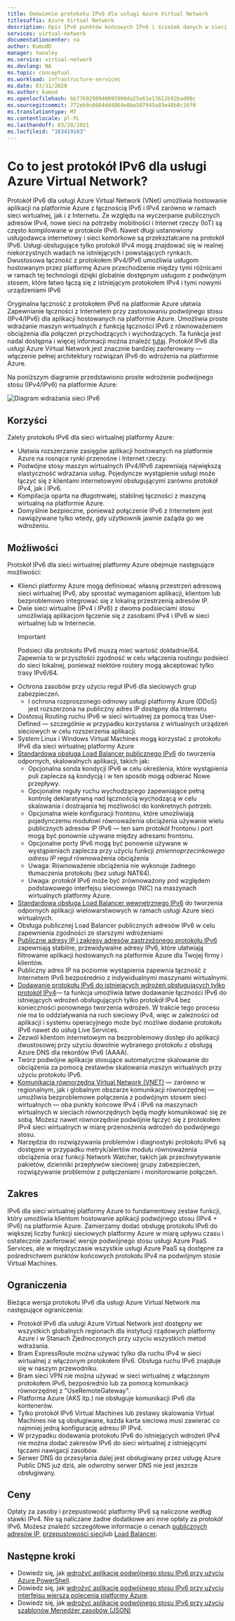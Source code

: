 ```yaml
---
title: Omówienie protokołu IPv6 dla usługi Azure Virtual Network
titlesuffix: Azure Virtual Network
description: Opis IPv6 punktów końcowych IPv6 i ścieżek danych w sieci wirtualnej platformy Azure.
services: virtual-network
documentationcenter: na
author: KumudD
manager: twooley
ms.service: virtual-network
ms.devlang: NA
ms.topic: conceptual
ms.workload: infrastructure-services
ms.date: 03/31/2020
ms.author: kumud
ms.openlocfilehash: bb7769298940095900da25e61e13612b92bad00c
ms.sourcegitcommit: 772eb9c6684dd4864e0ba507945a83e48b8c16f0
ms.translationtype: MT
ms.contentlocale: pl-PL
ms.lasthandoff: 03/20/2021
ms.locfileid: "103419103"
---
```

# <a name="what-is-ipv6-for-azure-virtual-network"></a>Co to jest protokół IPv6 dla usługi Azure Virtual Network?

Protokół IPv6 dla usługi Azure Virtual Network (VNet) umożliwia hostowanie aplikacji na platformie Azure z łącznością IPv6 i IPv4 zarówno w ramach sieci wirtualnej, jak i z Internetu. Ze względu na wyczerpanie publicznych adresów IPv4, nowe sieci na potrzeby mobilności i Internet rzeczy (IoT) są często kompilowane w protokole IPv6. Nawet długi ustanowiony usługodawca internetowy i sieci komórkowe są przekształcane na protokół IPv6. Usługi obsługujące tylko protokół IPv4 mogą znajdować się w realnej niekorzystnych wadach na istniejących i powstających rynkach. Dwustosowa łączność z protokołem IPv4/IPv6 umożliwia usługom hostowanym przez platformę Azure przechodzenie między tymi różnicami w ramach tej technologii dzięki globalnie dostępnym usługom z podwójnym stosem, które łatwo łączą się z istniejącym protokołem IPv4 i tymi nowymi urządzeniami IPv6

Oryginalna łączność z protokołem IPv6 na platformie Azure ułatwia Zapewnianie łączności z Internetem przy zastosowaniu podwójnego stosu (IPv4/IPv6) dla aplikacji hostowanych na platformie Azure. Umożliwia proste wdrażanie maszyn wirtualnych z funkcją łączności IPv6 z równoważeniem obciążenia dla połączeń przychodzących i wychodzących. Ta funkcja jest nadal dostępna i więcej informacji można znaleźć [tutaj](../load-balancer/load-balancer-ipv6-overview.md).
Protokół IPv6 dla usługi Azure Virtual Network jest znacznie bardziej zaoferowany — włączenie pełnej architektury rozwiązań IPv6 do wdrożenia na platformie Azure.


Na poniższym diagramie przedstawiono proste wdrożenie podwójnego stosu (IPv4/IPv6) na platformie Azure:

![Diagram wdrażania sieci IPv6](./media/ipv6-support-overview/ipv6-sample-diagram.png)

## <a name="benefits"></a>Korzyści

Zalety protokołu IPv6 dla sieci wirtualnej platformy Azure:

- Ułatwia rozszerzanie zasięgów aplikacji hostowanych na platformie Azure na rosnące rynki przenośne i Internet rzeczy.
- Podwójne stosy maszyn wirtualnych IPv4/IPv6 zapewniają największą elastyczność wdrażania usług. Pojedyncze wystąpienie usługi może łączyć się z klientami internetowymi obsługującymi zarówno protokół IPv4, jak i IPv6.
- Kompilacja oparta na długotrwałej, stabilnej łączności z maszyną wirtualną na platformie Azure.
- Domyślnie bezpieczne, ponieważ połączenie IPv6 z Internetem jest nawiązywane tylko wtedy, gdy użytkownik jawnie zażąda go we wdrożeniu.

## <a name="capabilities"></a>Możliwości

Protokół IPv6 dla sieci wirtualnej platformy Azure obejmuje następujące możliwości:

- Klienci platformy Azure mogą definiować własną przestrzeń adresową sieci wirtualnej IPv6, aby sprostać wymaganiom aplikacji, klientom lub bezproblemowo integrować się z lokalną przestrzenią adresów IP.
- Dwie sieci wirtualne (IPv4 i IPv6) z dwoma podsieciami stosu umożliwiają aplikacjom łączenie się z zasobami IPv4 i IPv6 w sieci wirtualnej lub w Internecie.
    > [!IMPORTANT]
    > Podsieci dla protokołu IPv6 muszą mieć wartość dokładnie/64.  Zapewnia to w przyszłości zgodność w celu włączenia routingu podsieci do sieci lokalnej, ponieważ niektóre routery mogą akceptować tylko trasy IPv6/64.  
- Ochrona zasobów przy użyciu reguł IPv6 dla sieciowych grup zabezpieczeń.
    - I ochrona rozproszonego odmowy usługi platformy Azure (DDoS) jest rozszerzona na publiczny adres IP dostępny dla Internetu
- Dostosuj Routing ruchu IPv6 w sieci wirtualnej za pomocą tras User-Defined — szczególnie w przypadku korzystania z wirtualnych urządzeń sieciowych w celu rozszerzenia aplikacji.
- System Linux i Windows Virtual Machines mogą korzystać z protokołu IPv6 dla sieci wirtualnej platformy Azure
- [Standardowa obsługa Load Balancer publicznego IPv6](virtual-network-ipv4-ipv6-dual-stack-standard-load-balancer-powershell.md) do tworzenia odpornych, skalowalnych aplikacji, takich jak:
    - Opcjonalna sonda kondycji IPv6 w celu określenia, które wystąpienia puli zaplecza są kondycją i w ten sposób mogą odbierać Nowe przepływy.
    - Opcjonalne reguły ruchu wychodzącego zapewniające pełną kontrolę deklaratywną nad łącznością wychodzącą w celu skalowania i dostrajania tej możliwości do konkretnych potrzeb.
    - Opcjonalna wiele konfiguracji frontonu, które umożliwiają pojedynczemu modułowi równoważenia obciążenia używanie wielu publicznych adresów IP IPv6 — ten sam protokół frontonu i port mogą być ponownie używane między adresami frontonu.
    - Opcjonalne porty IPv6 mogą być ponownie używane w wystąpieniach zaplecza przy użyciu funkcji *zmiennoprzecinkowego adresu IP* reguł równoważenia obciążenia 
    - Uwaga: Równoważenie obciążenia nie wykonuje żadnego tłumaczenia protokołu (bez usługi NAT64). 
    - Uwaga: protokół IPv6 może być zrównoważony pod względem podstawowego interfejsu sieciowego (NIC) na maszynach wirtualnych platformy Azure. 
- [Standardowa obsługa Load Balancer wewnętrznego IPv6](ipv6-dual-stack-standard-internal-load-balancer-powershell.md) do tworzenia odpornych aplikacji wielowarstwowych w ramach usługi Azure sieci wirtualnych.   
- Obsługa publicznej Load Balancer publicznych adresów IPv6 w celu zapewnienia zgodności ze starszymi wdrożeniami
- [Publiczne adresy IP i zakresy adresów zastrzeżonego protokołu IPv6](ipv6-public-ip-address-prefix.md) zapewniają stabilne, przewidywalne adresy IPv6, które ułatwiają filtrowanie aplikacji hostowanych na platformie Azure dla Twojej firmy i klientów.
- Publiczny adres IP na poziomie wystąpienia zapewnia łączność z Internetem IPv6 bezpośrednio z indywidualnymi maszynami wirtualnymi.
- [Dodawanie protokołu IPv6 do istniejących wdrożeń obsługujących tylko protokół IPv4](ipv6-add-to-existing-vnet-powershell.md)— ta funkcja umożliwia łatwe dodawanie łączności IPv6 do istniejących wdrożeń obsługujących tylko protokół IPv4 bez konieczności ponownego tworzenia wdrożeń.  W trakcie tego procesu nie ma to oddziaływania na ruch sieciowy IPv4, więc w zależności od aplikacji i systemu operacyjnego może być możliwe dodanie protokołu IPv6 nawet do usług Live Services.    
- Zezwól klientom internetowym na bezproblemowy dostęp do aplikacji dwustosowej przy użyciu dowolnie wybranego protokołu z obsługą Azure DNS dla rekordów IPv6 (AAAA). 
- Twórz podwójne aplikacje stosujące automatyczne skalowanie do obciążenia za pomocą zestawów skalowania maszyn wirtualnych przy użyciu protokołu IPv6.
- [Komunikacja równorzędna Virtual Network (VNET)](virtual-network-peering-overview.md) — zarówno w regionalnym, jak i globalnym obszarze komunikacji równorzędnej — umożliwia bezproblemowe połączenia z podwójnym stosem sieci wirtualnych — oba punkty końcowe IPv4 i IPv6 na maszynach wirtualnych w sieciach równorzędnych będą mogły komunikować się ze sobą. Możesz nawet równorzędnie podwójnie łączyć się z protokołem IPv4 sieci wirtualnych w miarę przenoszenia wdrożeń do podwójnego stosu. 
- Narzędzia do rozwiązywania problemów i diagnostyki protokołu IPv6 są dostępne w przypadku metryk/alertów modułu równoważenia obciążenia oraz funkcji Network Watcher, takich jak przechwytywanie pakietów, dzienniki przepływów sieciowej grupy zabezpieczeń, rozwiązywanie problemów z połączeniami i monitorowanie połączeń.   

## <a name="scope"></a>Zakres
IPv6 dla sieci wirtualnej platformy Azure to fundamentowy zestaw funkcji, który umożliwia klientom hostowanie aplikacji podwójnego stosu (IPv4 + IPv6) na platformie Azure.  Zamierzamy dodać obsługę protokołu IPv6 do większej liczby funkcji sieciowych platformy Azure w miarę upływu czasu i ostatecznie zaoferować wersje podwójnego stosu usługi Azure PaaS Services, ale w międzyczasie wszystkie usługi Azure PaaS są dostępne za pośrednictwem punktów końcowych protokołu IPv4 na podwójnym stosie Virtual Machines.   

## <a name="limitations"></a>Ograniczenia
Bieżąca wersja protokołu IPv6 dla usługi Azure Virtual Network ma następujące ograniczenia:
- Protokół IPv6 dla usługi Azure Virtual Network jest dostępny we wszystkich globalnych regionach dla instytucji rządowych platformy Azure i w Stanach Zjednoczonych przy użyciu wszystkich metod wdrażania.  
- Bram ExpressRoute można używać tylko dla ruchu IPv4 w sieci wirtualnej z włączonym protokołem IPv6.  Obsługa ruchu IPv6 znajduje się w naszym przewodniku.   
- Bram sieci VPN nie można używać w sieci wirtualnej z włączonym protokołem IPv6, bezpośrednio lub za pomocą komunikacji równorzędnej z "UseRemoteGateway".
- Platforma Azure (AKS itp.) nie obsługuje komunikacji IPv6 dla kontenerów. 
- Tylko protokół IPv6 Virtual Machines lub zestawy skalowania Virtual Machines nie są obsługiwane, każda karta sieciowa musi zawierać co najmniej jedną konfigurację adresu IP IPv4. 
- W przypadku dodawania protokołu IPv6 do istniejących wdrożeń IPv4 nie można dodać zakresów IPv6 do sieci wirtualnej z istniejącymi łączami nawigacji zasobów.  
- Serwer DNS do przesyłania dalej jest obsługiwany przez usługę Azure Public DNS już dziś, ale odwrotny serwer DNS nie jest jeszcze obsługiwany.   

## <a name="pricing"></a>Ceny

Opłaty za zasoby i przepustowość platformy IPv6 są naliczone według stawki IPv4. Nie są naliczane żadne dodatkowe ani inne opłaty za protokół IPv6. Możesz znaleźć szczegółowe informacje o cenach [publicznych adresów IP](https://azure.microsoft.com/pricing/details/ip-addresses/), [przepustowości sieci](https://azure.microsoft.com/pricing/details/bandwidth/)lub [Load Balancer](https://azure.microsoft.com/pricing/details/load-balancer/).

## <a name="next-steps"></a>Następne kroki

- Dowiedz się, jak [wdrożyć aplikację podwójnego stosu IPv6 przy użyciu Azure PowerShell](virtual-network-ipv4-ipv6-dual-stack-standard-load-balancer-powershell.md).
- Dowiedz się, jak [wdrożyć aplikację podwójnego stosu IPv6 przy użyciu interfejsu wiersza polecenia platformy Azure](virtual-network-ipv4-ipv6-dual-stack-standard-load-balancer-cli.md).
- Dowiedz się, jak [wdrożyć aplikację podwójnego stosu IPv6 przy użyciu szablonów Menedżer zasobów (JSON)](ipv6-configure-standard-load-balancer-template-json.md)
